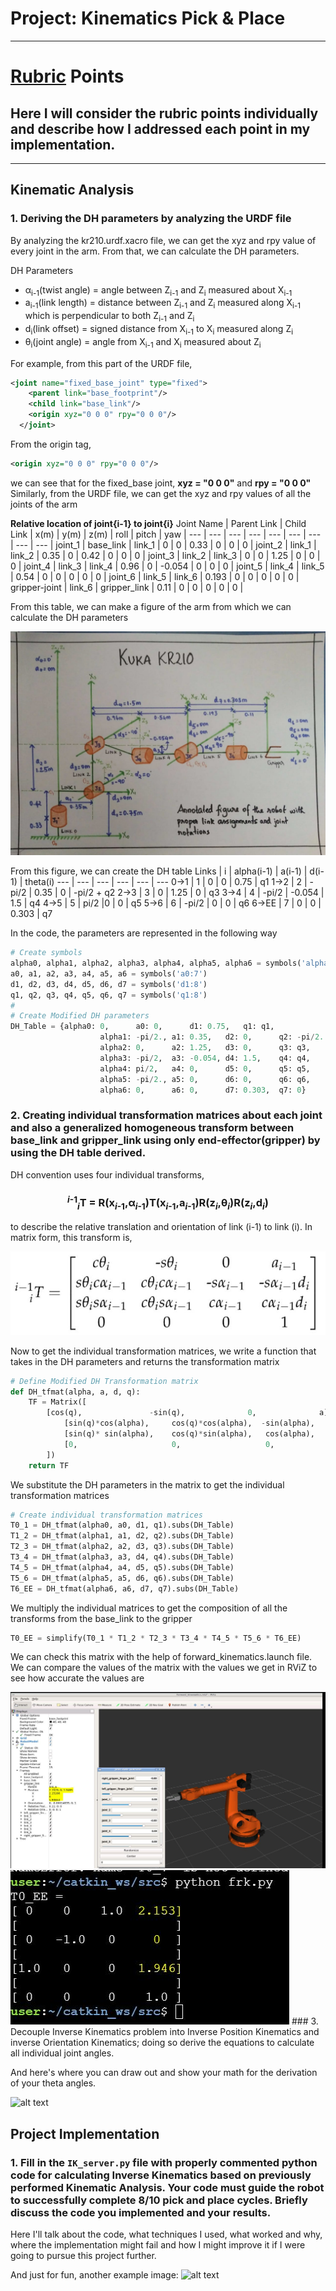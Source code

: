 # Project: Kinematics Pick & Place

---
[//]: # (Image References)

[image1]: ./misc_images/misc1.png
[image2]: ./misc_images/misc3.png
[image3]: ./misc_images/misc2.png

# [Rubric](https://review.udacity.com/#!/rubrics/972/view) Points
## Here I will consider the rubric points individually and describe how I addressed each point in my implementation.  

---
## Kinematic Analysis
### 1. Deriving the DH parameters by analyzing the URDF file
By analyzing the kr210.urdf.xacro file, we can get the xyz and rpy value of every joint in the arm. From that, we can calculate the DH parameters. 

DH Parameters  
* α<sub>i-1</sub>(twist angle) = angle between Z<sub>i-1</sub> and Z<sub>i</sub> measured about X<sub>i-1</sub>  
* a<sub>i-1</sub>(link length) = distance between Z<sub>i-1</sub> and Z<sub>i</sub> measured along X<sub>i-1</sub> which is perpendicular to both Z<sub>i-1</sub> and Z<sub>i</sub>
* d<sub>i</sub>(link offset) = signed distance from X<sub>i-1</sub> to X<sub>i</sub> measured along Z<sub>i</sub>  
* θ<sub>i</sub>(joint angle) = angle from X<sub>i-1</sub> and X<sub>i</sub> measured about Z<sub>i</sub>  

For example, from this part of the URDF file,
```xml
<joint name="fixed_base_joint" type="fixed">
    <parent link="base_footprint"/>
    <child link="base_link"/>
    <origin xyz="0 0 0" rpy="0 0 0"/>
  </joint>
```  
From the origin tag, 
```xml
<origin xyz="0 0 0" rpy="0 0 0"/>
```
we can see that for the fixed_base joint, **xyz = "0 0 0"** and **rpy = "0 0 0"**  
Similarly, from the URDF file, we can get the xyz and rpy values of all the joints of the arm  

**Relative location of joint{i-1} to joint{i}**
Joint Name | Parent Link | Child Link | x(m) | y(m) | z(m) | roll | pitch | yaw |
--- | --- | --- | --- | --- | --- | --- | --- | --- | 
joint_1 | base_link | link_1 | 0 | 0 | 0.33 | 0 | 0 | 0 |
joint_2 | link_1 | link_2 | 0.35 | 0 | 0.42 | 0 | 0 | 0 |
joint_3 | link_2 | link_3 | 0 | 0 | 1.25 | 0 | 0 | 0 |
joint_4 | link_3 | link_4 | 0.96 | 0 | -0.054 | 0 | 0 | 0 |
joint_5 | link_4 | link_5 | 0.54 | 0 | 0 | 0 | 0 | 0 |
joint_6 | link_5 | link_6 | 0.193 | 0 | 0 | 0 | 0 | 0 |
gripper-joint | link_6 | gripper_link | 0.11 | 0 | 0 | 0 | 0 | 0 |  

From this table, we can make a figure of the arm from which we can calculate the DH parameters

<img src="./images/Diagram of arm.jpeg">

From this figure, we can create the DH table 
Links | i | alpha(i-1) | a(i-1) | d(i-1) | theta(i)
--- | --- | --- | --- | --- | --- 
0->1 | 1 | 0 | 0 | 0.75 | q1
1->2 | 2 | - pi/2 | 0.35 | 0 | -pi/2 + q2
2->3 | 3 | 0 | 1.25 | 0 | q3
3->4 | 4 | -pi/2 | -0.054 | 1.5 | q4
4->5 | 5 | pi/2 |0 | 0 | q5
5->6 | 6 | -pi/2 | 0 | 0 | q6
6->EE | 7 | 0 | 0 | 0.303 | q7

In the code, the parameters are represented in the following way
```python
# Create symbols
alpha0, alpha1, alpha2, alpha3, alpha4, alpha5, alpha6 = symbols('alpha0:7')
a0, a1, a2, a3, a4, a5, a6 = symbols('a0:7')
d1, d2, d3, d4, d5, d6, d7 = symbols('d1:8')
q1, q2, q3, q4, q5, q6, q7 = symbols('q1:8')    
#   
# Create Modified DH parameters
DH_Table = {alpha0: 0, 	    a0: 0, 		d1: 0.75, 	q1: q1,
		            alpha1: -pi/2., a1: 0.35,	d2: 0, 		q2: -pi/2. + q2,
		            alpha2: 0, 	    a2: 1.25, 	d3: 0, 		q3: q3,
		            alpha3: -pi/2,  a3: -0.054, d4: 1.5, 	q4: q4,
		            alpha4: pi/2, 	a4: 0, 		d5: 0, 		q5: q5,
		            alpha5: -pi/2., a5: 0, 		d6: 0, 		q6: q6,
		            alpha6: 0, 	    a6: 0, 		d7: 0.303, 	q7: 0}
```


### 2. Creating individual transformation matrices about each joint and also a generalized homogeneous transform between base_link and gripper_link using only end-effector(gripper) by using the DH table derived.  
DH convention uses four individual transforms,   
### <p align = "center"> <sup>*i*-1</sup><sub>*i*</sub>T = R(x<sub>*i*-1</sub>,α<sub>*i*-1</sub>)T(x<sub>*i*-1</sub>,a<sub>*i*-1</sub>)R(z<sub>*i*</sub>,θ<sub>*i*</sub>)R(z<sub>*i*</sub>,d<sub>*i*</sub>) </p>
to describe the relative translation and orientation of link (i-1) to link (i). In matrix form, this transform is,  

<img src="./images/Tfmat.JPG">

Now to get the individual transformation matrices, we write a function that takes in the DH parameters and returns the transformation matrix
```python
# Define Modified DH Transformation matrix
def DH_tfmat(alpha, a, d, q):
	TF = Matrix([
		[cos(q), 		       -sin(q), 		     0, 		     a],
	        [sin(q)*cos(alpha), 	cos(q)*cos(alpha), 	-sin(alpha), 	-sin(alpha)*d],
	     	[sin(q)* sin(alpha), 	cos(q)*sin(alpha), 	 cos(alpha), 	 cos(alpha)*d],
	     	[0,			            0,			         0,		         1]
	    ])
	return TF
```
We substitute the DH parameters in the matrix to get the individual transformation matrices
```python
# Create individual transformation matrices
T0_1 = DH_tfmat(alpha0, a0, d1, q1).subs(DH_Table)
T1_2 = DH_tfmat(alpha1, a1, d2, q2).subs(DH_Table)
T2_3 = DH_tfmat(alpha2, a2, d3, q3).subs(DH_Table)
T3_4 = DH_tfmat(alpha3, a3, d4, q4).subs(DH_Table)
T4_5 = DH_tfmat(alpha4, a4, d5, q5).subs(DH_Table)
T5_6 = DH_tfmat(alpha5, a5, d6, q6).subs(DH_Table)
T6_EE = DH_tfmat(alpha6, a6, d7, q7).subs(DH_Table)
```
We multiply the individual matrices to get the composition of all the transforms from the base_link to the gripper
```python
T0_EE = simplify(T0_1 * T1_2 * T2_3 * T3_4 * T4_5 * T5_6 * T6_EE)
```
We can check this matrix with the help of forward_kinematics.launch file. We can compare the values of the matrix with the values we get in RViZ to see how accurate the values are  

<img src = "./images/Test Case RViZ.JPG">
<img src = "./images/Test Case python.JPG">
### 3. Decouple Inverse Kinematics problem into Inverse Position Kinematics and inverse Orientation Kinematics; doing so derive the equations to calculate all individual joint angles.

And here's where you can draw out and show your math for the derivation of your theta angles. 

![alt text][image2]

## Project Implementation

### 1. Fill in the `IK_server.py` file with properly commented python code for calculating Inverse Kinematics based on previously performed Kinematic Analysis. Your code must guide the robot to successfully complete 8/10 pick and place cycles. Briefly discuss the code you implemented and your results. 


Here I'll talk about the code, what techniques I used, what worked and why, where the implementation might fail and how I might improve it if I were going to pursue this project further.  


And just for fun, another example image:
![alt text][image3]


